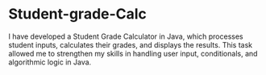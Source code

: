 # Student-grade-Calc
I have developed a Student Grade Calculator in Java, which processes student inputs, calculates their grades, and displays the results. This task allowed me to strengthen my skills in handling user input, conditionals, and algorithmic logic in Java. 

